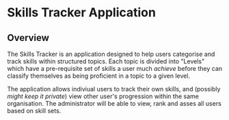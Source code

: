# Skills Tracker Application

## Overview
The Skills Tracker is an application designed to help users categorise and track skills within structured topics. Each topic is divided into "Levels" which have a pre-requisite set of skills a user much _achieve_ before they can classify themselves as being proficient in a topic to a given level.

The application allows indiviual users to track their own skills, and (possibly _might keep it private_) view other user's progression within the same organisation. The administrator will be able to view, rank and asses all users based on skill sets.
